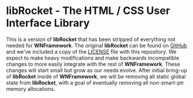 # libRocket - The HTML / CSS User Interface Library

This is a version of **libRocket** that has been stripped of everything not
needed for **WNFramework**. The original **libRocket** can be found on [GitHub]
and we've included a copy of the [LICENSE](../LICENSE.librocket) file with this
repository. We expect to make heavy modifications and make backwards
incompatible changes to more easily integrate with the rest of **WNFramework**.
These changes will start small but grow as our needs evolve. After initial
bring-up of **libRocket** inside of **WNFramework**, we will be removing all
static global state from **libRocket**, with a goal of eventually removing all
non-smart-ptr memory allocations.

<!-- links -->
[GitHub]: https://github.com/libRocket/libRocket
